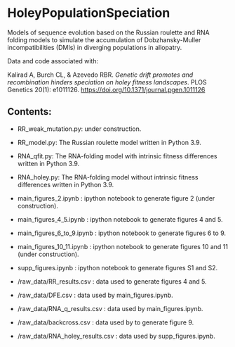 # HoleyPopulationSpeciation

Models of sequence evolution based on the Russian roulette and RNA folding models to simulate the accumulation of Dobzhansky-Muller incompatibilities (DMIs) in diverging populations in allopatry.

Data and code associated with:

Kalirad A, Burch CL, & Azevedo RBR. _Genetic drift promotes and recombination hinders speciation on holey fitness landscapes_. PLOS Genetics 20(1): e1011126. https://doi.org/10.1371/journal.pgen.1011126

## Contents:

+ RR_weak_mutation.py: under construction.

+ RR_model.py: The Russian roulette model written in Python 3.9.

+ RNA_qfit.py: The RNA-folding model with intrinsic fitness differences written in Python 3.9.

+ RNA_holey.py: The RNA-folding model without intrinsic fitness differences written in Python 3.9.

+ main_figures_2.ipynb : ipython notebook to generate figure 2 (under construction).

+ main_figures_4_5.ipynb : ipython notebook to generate figures 4 and 5.

+ main_figures_6_to_9.ipynb : ipython notebook to generate figures 6 to 9.

+ main_figures_10_11.ipynb : ipython notebook to generate figures 10 and 11 (under construction).

+ supp_figures.ipynb : ipython notebook to generate figures S1 and S2.

+ /raw_data/RR_results.csv : data used to generate figures 4 and 5.

+ /raw_data/DFE.csv : data used by main_figures.ipynb.

+ /raw_data/RNA_q_results.csv : data used by main_figures.ipynb.

+ /raw_data/backcross.csv : data used by to generate figure 9.

+ /raw_data/RNA_holey_results.csv : data used by supp_figures.ipynb.
